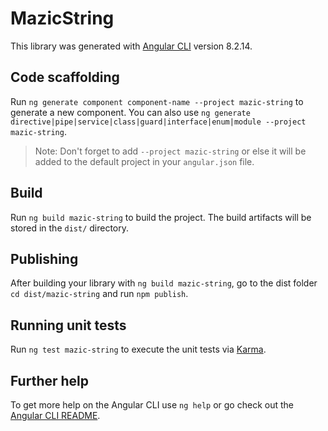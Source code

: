 # MazicString

This library was generated with [Angular CLI](https://github.com/angular/angular-cli) version 8.2.14.

## Code scaffolding

Run `ng generate component component-name --project mazic-string` to generate a new component. You can also use `ng generate directive|pipe|service|class|guard|interface|enum|module --project mazic-string`.
> Note: Don't forget to add `--project mazic-string` or else it will be added to the default project in your `angular.json` file. 

## Build

Run `ng build mazic-string` to build the project. The build artifacts will be stored in the `dist/` directory.

## Publishing

After building your library with `ng build mazic-string`, go to the dist folder `cd dist/mazic-string` and run `npm publish`.

## Running unit tests

Run `ng test mazic-string` to execute the unit tests via [Karma](https://karma-runner.github.io).

## Further help

To get more help on the Angular CLI use `ng help` or go check out the [Angular CLI README](https://github.com/angular/angular-cli/blob/master/README.md).
